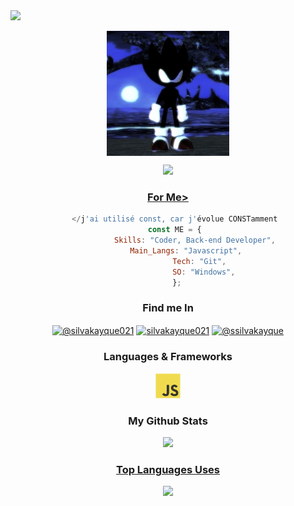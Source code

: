 <img src="https://komarev.com/ghpvc/?username=ArthurHydr&color=blue&style=flat">
<div align='left'>
    <a href="https://github.com/silvakayque">
    <p align='center'><img align="center" alt="Rafa-pic" height="200"  border-radius= "50%" 
    <img src="https://github.com/tanashic0dex/tanashic0dex/blob/main/7a756c4b22b79583b4168034011694e9.jpg">
    <div align="center">
    <img src="https://readme-typing-svg.herokuapp.com?size=24&color=008BFF&vCenter=true&multiline=true&lines=My+Name+is+Kayque+Silva;I'm+from+Brazil;I'm+majoring+in+information+systems">
</div>
</div>
    
<div align="center">
  
  ### For Me>
 
```js
   </j'ai utilisé const, car j'évolue CONSTamment
   const ME = {
            Skills: "Coder, Back-end Developer",
        Main_Langs: "Javascript",
              Tech: "Git",
                SO: "Windows",
    };
```

<h3 align="center">Find me In</h3>
<p align="center">
<a href="https://twitter.com/@silvakayque021" target="blank"><img align="center" src="https://raw.githubusercontent.com/rahuldkjain/github-profile-readme-generator/master/src/images/icons/Social/twitter.svg" alt="@silvakayque021" height="30" width="40" /></a>
<a href="https://www.linkedin.com/in/kayquesilva021/" target="blank"><img align="center" src="https://raw.githubusercontent.com/rahuldkjain/github-profile-readme-generator/master/src/images/icons/Social/linked-in-alt.svg" alt="silvakayque021" height="30" width="40" /></a>
<a href="https://instagram.com/@ssilvakayque" target="blank"><img align="center" src="https://raw.githubusercontent.com/rahuldkjain/github-profile-readme-generator/master/src/images/icons/Social/instagram.svg" alt="@ssilvakayque" height="30" width="40" /></a>
</p>

<h3 align="center">Languages & Frameworks</h3>
<p align="center"> 
<a href="https://developer.mozilla.org/en-US/docs/Web/JavaScript" target="_blank" rel="noreferrer"> <img src="https://raw.githubusercontent.com/devicons/devicon/master/icons/javascript/javascript-original.svg" alt="javascript" width="40" height="40"/></a>
</p>

 ### My Github Stats
     
</p>
<div align="center">
  <a href="https://github.com/silvakayque">
  <img height="180em" src="https://github-readme-stats.vercel.app/api?username=silvakayque&show_icons=true&theme=midnight-purple&include_all_commits=true&count_private=true"/>
      
 ### Top Languages Uses
          
 <div align="center">
 <img height="180em" src="https://github-readme-stats.vercel.app/api/top-langs/?username=silvakayque&layout=compact&langs_count=7&theme=midnight-purple"/>
       
<div>
                           
